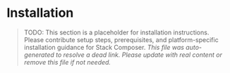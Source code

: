 # Installation

> TODO: This section is a placeholder for installation instructions. Please contribute setup steps, prerequisites, and platform-specific installation guidance for Stack Composer.
> _This file was auto-generated to resolve a dead link. Please update with real content or remove this file if not needed._

